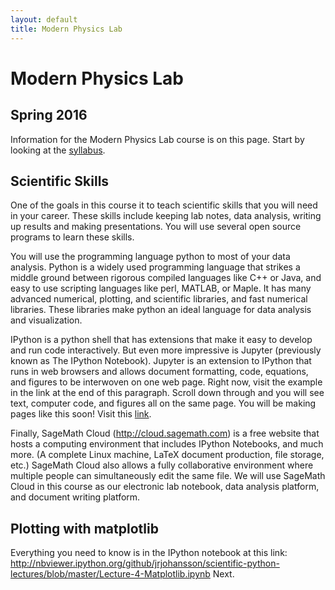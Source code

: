 ```yaml
---
layout: default
title: Modern Physics Lab
---
```

# Modern Physics Lab

## Spring 2016

Information for the Modern Physics Lab course is on this page. Start by looking at the [syllabus](Syllabus).

## Scientific Skills
One of the goals in this course it to teach scientific skills that you will need in your career. These skills include keeping lab notes, data analysis, writing up results and making presentations. You will use several open source programs to learn these skills.

You will use the programming language python to most of your data analysis. Python is a widely used programming language that strikes a middle ground between rigorous compiled languages like C++ or Java, and easy to use scripting languages like perl, MATLAB, or Maple. It has many advanced numerical, plotting, and scientific libraries, and fast numerical libraries. These libraries make python an ideal language for data analysis and visualization.

IPython is a python shell that has extensions that make it easy to develop and run code interactively. But even more impressive is Jupyter (previously known as The IPython Notebook). Jupyter is an extension to IPython that runs in web browsers and allows document formatting, code, equations, and figures to be interwoven on one web page. Right now, visit the example in the link at the end of this paragraph. Scroll down through and you will see text, computer code, and figures all on the same page. You will be making pages like this soon! Visit this [link](http://nbviewer.ipython.org/github/jrjohansson/scientific-python-lectures/blob/master/Lecture-4-Matplotlib.ipynb). 

Finally, SageMath Cloud (http://cloud.sagemath.com) is a free website that hosts a computing environment that includes IPython Notebooks, and much more. (A complete Linux machine, LaTeX document production, file storage, etc.) SageMath Cloud also allows a fully collaborative environment where multiple people can simultaneously edit the same file.
We will use SageMath Cloud in this course as our electronic lab notebook, data analysis platform, and document writing platform.

## Plotting with matplotlib
Everything you need to know is in the IPython notebook at this link:
http://nbviewer.ipython.org/github/jrjohansson/scientific-python-lectures/blob/master/Lecture-4-Matplotlib.ipynb 
Next.
